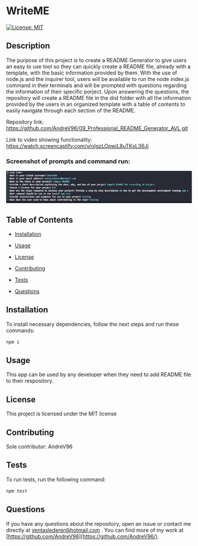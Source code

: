 # WriteME
[![License: MIT](https://img.shields.io/badge/License-MIT-yellow.svg)](https://opensource.org/licenses/MIT)

## Description

The purpose of this project is to create a README Generator to give users an easy to use tool so they can quickly create a README file, already with a template, with the basic information provided by them. With the use of node.js and the inquirer tool, users will be available to run the node index.js command in their terminals and will be prompted with questions regarding the information of their specific porject. Upon answering the questions, the repository will create a README file in the dist folder with all the information provided by the users in an organized template with a table of contents to easily navigate through each section of the README. 

Repository link: https://github.com/AndreV96/09_Professional_README_Generator_AVL.git

Link to video showing functionality: https://watch.screencastify.com/v/oIgzLOpwjL8uTKsL36Jj

### Screenshot of prompts and command run:

![Prompts](prompts_ss.PNG)

## Table of Contents 

- [Installation](#installation)

- [Usage](#usage)

- [License](#license)

- [Contributing](#contributing)

- [Tests](#tests)

- [Questions](#questions)

## Installation

To install necessary dependencies, follow the next steps and run these commands:

```bash
npm i
```

## Usage

This app can be used by any developer when they need to add README file to their respository.

## License

This project is licensed under the MIT license

## Contributing

Sole contributor: AndreV96

## Tests

To run tests, run the following command:

```bash
npm test
```

## Questions

If you have any questions about the repository, open an issue or contact me directly at ventaslederer@hotmail.com . You can find more of my work at [https://github.com/AndreV96](https://github.com/AndreV96/).

